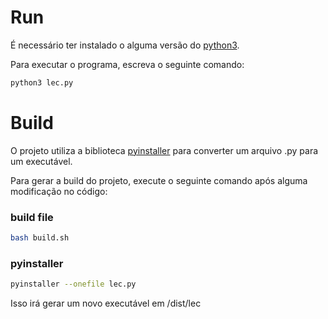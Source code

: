 # Run

É necessário ter instalado o alguma versão do [python3](https://www.python.org/downloads/).

Para executar o programa, escreva o seguinte comando:

```bash
python3 lec.py
```

# Build

O projeto utiliza a biblioteca [pyinstaller](https://pyinstaller.org/en/stable/installation.html) para converter um arquivo .py para um executável.

Para gerar a build do projeto, execute o seguinte comando após alguma modificação no código:

### build file
```bash
bash build.sh
```

### pyinstaller
```bash
pyinstaller --onefile lec.py
```

Isso irá gerar um novo executável em /dist/lec